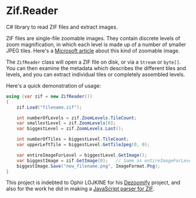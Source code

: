 # Zif.Reader
C# library to read ZIF files and extract images.

ZIF files are single-file zoomable images. They contain discrete levels of zoom magnification, in which each level is made up of a number of smaller JPEG tiles. Here's a [Microsoft article](https://msdn.microsoft.com/en-us/library/cc645050%28VS.95%29.aspx) about this kind of zoomable image. 

The `ZifReader` class will open a ZIF file on disk, or via a `Stream` or `byte[]`. You can then examine the metadata which describes the different tiles and levels, and you can extract individual tiles or completely assembled levels.

Here's a quick demonstration of usage:

```csharp
using (var zif = new ZifReader())
{
    zif.Load("filename.zif");

    int numberOfLevels = zif.ZoomLevels.TileCount;
    var smallestLevel = zif.ZoomLevels[0];
    var biggestLevel = zif.ZoomLevels.Last();

    int numberOfTiles = biggestLevel.TileCount;
    var upperLeftTile = biggestLevel.GetTileJpeg(0, 0);

    var entireImageForLevel = biggestLevel.GetImage();
    var biggestImage = zif.GetImage(0);   // Same as entireImageForLevel
    biggestImage.Save("new_filename.png", ImageFormat.Png);
}
```

This project is indebted to Ophir LOJKINE for his [Dezoomify](https://github.com/lovasoa/dezoomify) project, and also for the work he did in making a [JavaScript parser for ZIF](https://github.com/lovasoa/ZIF).
